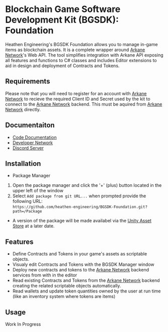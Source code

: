 # Blockchain Game Software Development Kit (BGSDK): Foundation

Heathen Engineering's BGSDK Foundation allows you to manage in-game items as blockchain assets. It is a complete wrapper around [Arkane Network](https://arkane.network/)'s Web API. The tool simplifies integration with Arkane API exposing all features and functions to C# classes and includes Editor extensions to aid in design and deployment of Contracts and Tokens.

## Requirements
Please note that you will need to register for an account with [Arkane Network](https://arkane.network/) to recieve the required Client ID and Secret used by the kit to connect to the [Arkane Network](https://arkane.network/) backend. This must be aquired from [Arkane Network](https://arkane.network/) directly.

## Documentaiton
* [Code Documentation](https://heathen-engineering.github.io/Arkane-Documentation/annotated.html)
* [Developer Network](https://heathen-engineering.mn.co/discovery)
* [Discord Server](https://discord.gg/6X3xrRc)

## Installation
* Package Manager
1) Open the package manager and click the '+' (plus) button located in the upper left of the window
2) Select `Add package from git URL...` when prompted provide the following URL:  
`https://github.com/heathen-engineering/BGSDK-Foundation.git?path=/Package`  

* A version of the package will be made availabel via the [Unity Asset Store](http://comingSoon) at a later date.  

## Features

* Define Contracts and Tokens in your game's assets as scriptable objects.
* Visualy edit Contracts and Tokens with the BGSDK Manager window
* Deploy new contracts and tokens to the [Arkane Network](https://arkane.network/) backend services from with in the editor
* Read existing Contracts and Tokens from the [Arkane Network](https://arkane.network/) backend creating the related scriptable objects automatically.
* Read wallets and update token quantities owned by the user at run time (like an inventory system where tokens are items)

## Usage
Work In Progress

